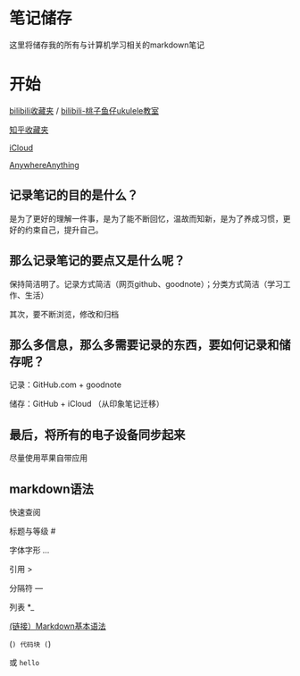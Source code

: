 # 笔记储存

这里将储存我的所有与计算机学习相关的markdown笔记

# 开始

[bilibili收藏夹](https://space.bilibili.com/17813457/favlist) / [bilibili-桃子鱼仔ukulele教室](https://space.bilibili.com/90906099)

[知乎收藏夹](https://www.zhihu.com/people/lin-shao-qin-32/collections)

[iCloud](https://www.icloud.com/)

[AnywhereAnything](http://lackar.com/aa/?utm_source=mindstore.io)


## 记录笔记的目的是什么？

是为了更好的理解一件事，是为了能不断回忆，温故而知新，是为了养成习惯，更好的约束自己，提升自己。

## 那么记录笔记的要点又是什么呢？

保持简洁明了。记录方式简洁（网页github、goodnote）；分类方式简洁（学习工作、生活）

其次，要不断浏览，修改和归档

## 那么多信息，那么多需要记录的东西，要如何记录和储存呢？

记录：GitHub.com + goodnote

储存：GitHub + iCloud （从印象笔记迁移）



## 最后，将所有的电子设备同步起来

尽量使用苹果自带应用

## markdown语法

快速查阅

标题与等级 #

字体字形 *…*

引用 >

分隔符 —

列表 *_

[(链接）Markdown基本语法](https://www.jianshu.com/p/191d1e21f7ed)

(```)
代码块
(```)

或
`hello`
